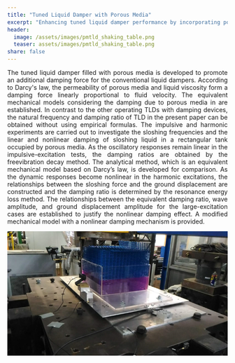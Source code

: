 ```yaml
---
title: "Tuned Liquid Damper with Porous Media"
excerpt: "Enhancing tuned liquid damper performance by incorporating porous media for increased sloshing damping."
header:
  image: /assets/images/pmtld_shaking_table.png
  teaser: assets/images/pmtld_shaking_table.png
share: false
---
```


<p style="text-align: justify;">
The tuned liquid damper filled with porous media is developed to promote an additional damping force for the conventional liquid dampers. According to Darcy's law, the permeability of porous media and liquid viscosity form a damping force linearly proportional to fluid velocity. The equivalent mechanical models considering the damping due to porous media in are established. In contrast to the other operating TLDs with damping devices, the natural frequency and damping ratio of TLD in the present paper can be obtained without
using empirical formulas. The impulsive and harmonic experiments are carried out to investigate the sloshing frequencies and the linear and nonlinear damping of sloshing liquid in a rectangular tank occupied by porous media. As the oscillatory responses remain linear in the impulsive-excitation tests, the damping ratios are obtained by the freevibration decay method. The analytical method, which is an equivalent mechanical model based on Darcy’s law, is developed for comparison. As the dynamic responses become nonlinear in the harmonic excitations, the relationships between the sloshing force and the ground displacement are constructed and the damping ratio is determined by the resonance energy loss method. The relationships between the equivalent damping ratio, wave amplitude, and ground displacement amplitude for the large-excitation cases are established to justify the nonlinear damping effect. A modified mechanical model with a nonlinear damping mechanism is provided.
</p>

![Diagram of PMTLD](/assets/images/sloshing_porous.png)